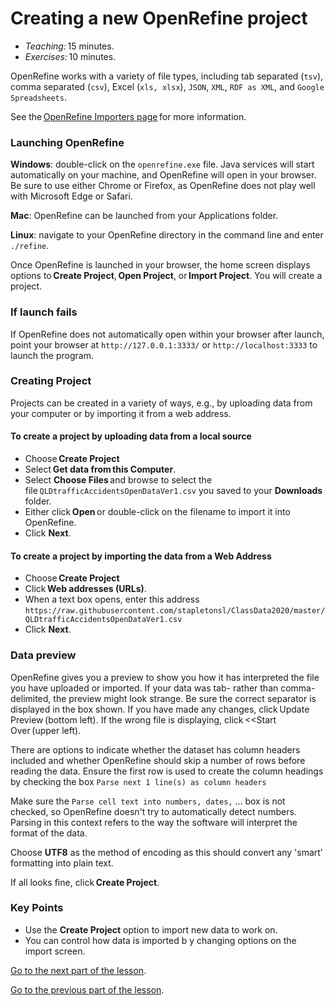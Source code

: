 # Creating a new OpenRefine project

- *Teaching:* 15 minutes.
- *Exercises:* 10 minutes.

OpenRefine works with a variety of file types, including tab separated (`tsv`), comma separated (`csv`), Excel (`xls, xlsx`), `JSON`, `XML`, `RDF as XML`, and `Google Spreadsheets`.

See the [OpenRefine Importers page](https://github.com/OpenRefine/OpenRefine/wiki/Importers) for more information.

### Launching OpenRefine

**Windows**: double-click on the `openrefine.exe` file. Java services will start automatically on your machine, and OpenRefine will open in your browser. Be sure to use either Chrome or Firefox, as OpenRefine does not play well with Microsoft Edge or Safari.

**Mac**: OpenRefine can be launched from your Applications folder.

**Linux**: navigate to your OpenRefine directory in the command line and enter `./refine`.

Once OpenRefine is launched in your browser, the home screen displays options to **Create Project**, **Open Project**, or **Import Project**.
You will create a project.

### If launch fails

If OpenRefine does not automatically open within your browser after launch, point your browser at `http://127.0.0.1:3333/` or `http://localhost:3333` to launch the program.

### Creating Project

Projects can be created in a variety of ways, e.g., by uploading data from your computer or by importing it from a web address.

#### To create a project by uploading data from a local source

- Choose **Create Project**
- Select **Get data from this Computer**.
- Select **Choose Files** and browse to select the file `QLDtrafficAccidentsOpenDataVer1.csv` you saved to your **Downloads** folder.
- Either click **Open** or double-click on the filename to import it into OpenRefine.
- Click **Next**.

#### To create a project by importing the data from a Web Address

- Choose **Create Project**
- Click **Web addresses (URLs)**.
- When a text box opens, enter this address `https://raw.githubusercontent.com/stapletonsl/ClassData2020/master/QLDtrafficAccidentsOpenDataVer1.csv`
- Click **Next**.

### Data preview

OpenRefine gives you a preview to show you how it has interpreted the file you have uploaded or imported. If your data was tab- rather than comma-delimited, the preview might look strange. Be sure the correct separator is displayed in the box shown. If you have made any changes, click Update Preview (bottom left). If the wrong file is displaying, click <<Start Over (upper left).

There are options to indicate whether the dataset has column headers included and whether OpenRefine should skip a number of rows before reading the data. Ensure the first row is used to create the column headings by checking the box `Parse next 1 line(s) as column headers`

Make sure the `Parse cell text into numbers, dates,` ... box is not checked, so OpenRefine doesn't try to automatically detect numbers. Parsing in this context refers to the way the software will interpret the format of the data.

Choose **UTF8** as the method of encoding as this should convert any 'smart' formatting into plain text.

If all looks fine, click **Create Project**.

### Key Points

- Use the **Create Project** option to import new data to work on.
- You can control how data is imported b y changing options on the import screen.

[Go to the next part of the lesson](data-wrangling-intro-for-hass-3.md).

[Go to the previous part of the lesson](data-wrangling-intro-for-hass-1.md).
